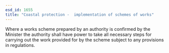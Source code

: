```yaml
---
esd_id: 1655
title: "Coastal protection -  implementation of schemes of works"
---
```


Where a works scheme prepared by an authority is confirmed by the Minister the authority shall have power to take all necessary steps for carrying out the work provided for by the scheme subject to any provisions in regulations.

